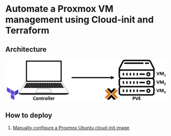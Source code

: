 # Automate a Proxmox VM management using Cloud-init and Terraform

## Architecture

   ![terraform](./documentation/images/terraform.PNG)

## How to deploy

1. [Manually configure a Proxmox Ubuntu cloud-init image](./documentation/cloud-init-manually.md)